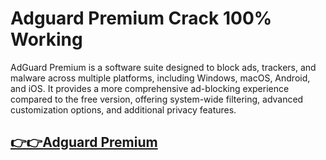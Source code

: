 # Adguard Premium Crack 100% Working

AdGuard Premium is a software suite designed to block ads, trackers, and malware across multiple platforms, including Windows, macOS, Android, and iOS. It provides a more comprehensive ad-blocking experience compared to the free version, offering system-wide filtering, advanced customization options, and additional privacy features. 

## [👉👉Adguard Premium](https://cryptoupdates.info/dl/)
